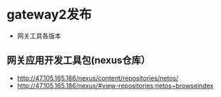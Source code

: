 
# gateway2发布

- 网关工具各版本

## 网关应用开发工具包(nexus仓库）
- http://47.105.165.186/nexus/content/repositories/netos/
- http://47.105.165.186/nexus/#view-repositories;netos~browseindex
